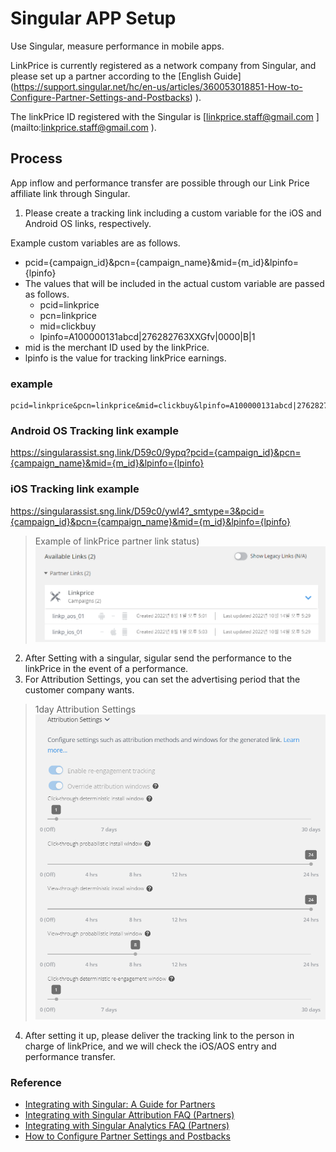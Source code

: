 # Singular APP Setup

Use Singular, measure performance in mobile apps.

LinkPrice is currently registered as a network company from Singular, and please set up a partner according to the [English Guide] (https://support.singular.net/hc/en-us/articles/360053018851-How-to-Configure-Partner-Settings-and-Postbacks) ).

The linkPrice ID registered with the Singular is [linkprice.staff@gmail.com ] (mailto:linkprice.staff@gmail.com ).

## Process

App inflow and performance transfer are possible through our Link Price affiliate link through Singular.

1. Please create a tracking link including a custom variable for the iOS and Android OS links, respectively.

Example custom variables are as follows.

- pcid={campaign_id}&pcn={campaign_name}&mid={m_id}&lpinfo={lpinfo}
- The values that will be included in the actual custom variable are passed as follows.
  - pcid=linkprice
  - pcn=linkprice
  - mid=clickbuy
  - lpinfo=A100000131abcd|276282763XXGfv|0000|B|1
- mid is the merchant ID used by the linkPrice.
- lpinfo is the value for tracking linkPrice earnings.

### example
```
pcid=linkprice&pcn=linkprice&mid=clickbuy&lpinfo=A100000131abcd|276282763XXGfv|0000|B|1
```


### Android OS Tracking link example
https://singularassist.sng.link/D59c0/9ypq?pcid={campaign_id}&pcn={campaign_name}&mid={m_id}&lpinfo={lpinfo}

### iOS Tracking link example
https://singularassist.sng.link/D59c0/ywl4?_smtype=3&pcid={campaign_id}&pcn={campaign_name}&mid={m_id}&lpinfo={lpinfo}

> Example of linkPrice partner link status)
> ![02.png](02.png)

2. After Setting with a singular, sigular send the performance to the linkPrice in the event of a performance.
3. For Attribution Settings, you can set the advertising period that the customer company wants.


> 1day Attribution Settings
![1day Attribution Settings](01.png)

4. After setting it up, please deliver the tracking link to the person in charge of linkPrice, and we will check the iOS/AOS entry and performance transfer.


### Reference

- [Integrating with Singular: A Guide for Partners](https://support.singular.net/hc/en-us/articles/360032246232-Integrating-with-Singular-A-Guide-for-Partners)
- [Integrating with Singular Attribution FAQ (Partners)](https://support.singular.net/hc/en-us/articles/115002742751-Integrating-with-Singular-Attribution-FAQ-Partners-)
- [Integrating with Singular Analytics FAQ (Partners)](https://support.singular.net/hc/en-us/articles/360032597931?support=true)
- [How to Configure Partner Settings and Postbacks](https://support.singular.net/hc/en-us/articles/360053018851-How-to-Configure-Partner-Settings-and-Postbacks)